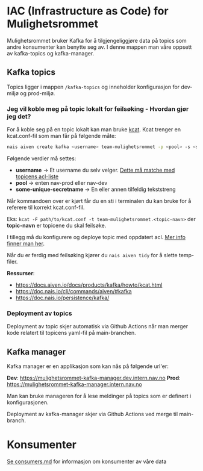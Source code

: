 # IAC (Infrastructure as Code) for Mulighetsrommet

Mulighetsrommet bruker Kafka for å tilgjengeliggjøre data på topics som andre konsumenter kan benytte seg av.
I denne mappen man våre oppsett av kafka-topics og kafka-manager.

## Kafka topics
Topics ligger i mappen `/kafka-topics` og inneholder konfigurasjon for dev-miljø og prod-miljø.

### Jeg vil koble meg på topic lokalt for feilsøking - Hvordan gjør jeg det?
For å koble seg på en topic lokalt kan man bruke [kcat](https://github.com/edenhill/kcat). Kcat trenger en kcat.conf-fil som man får på følgende måte:

```bash
nais aiven create kafka <username> team-mulighetsrommet -p <pool> -s <some-unique-secretname>
```

Følgende verdier må settes:
- **username** -> Et username du selv velger. [Dette må matche med topicens acl-liste](https://doc.nais.io/cli/commands/aiven/#kafka)
- **pool** -> enten nav-prod eller nav-dev
- **some-unique-secretname** -> En eller annen tilfeldig tekststreng

Når kommandoen over er kjørt får du en sti i terminalen du kan bruke for å referere til korrekt kcat.conf-fil.

Eks: `kcat -F path/to/kcat.conf -t team-mulighetsrommet.<topic-navn>` der **topic-navn** er topicene du skal feilsøke.

I tillegg må du konfigurere og deploye topic med oppdatert acl. [Mer info finner man her](https://doc.nais.io/cli/commands/aiven/#kafka).

Når du er ferdig med feilsøking kjører du `nais aiven tidy` for å slette temp-filer.

__Ressurser__:
- https://docs.aiven.io/docs/products/kafka/howto/kcat.html
- https://doc.nais.io/cli/commands/aiven/#kafka
- https://doc.nais.io/persistence/kafka/

### Deployment av topics
Deployment av topic skjer automatisk via Github Actions når man merger kode relatert til topicens yaml-fil på main-branchen.

## Kafka manager
Kafka manager er en applikasjon som kan nås på følgende url'er:

**Dev**: https://mulighetsrommet-kafka-manager.dev.intern.nav.no
**Prod**: https://mulighetsrommet-kafka-manager.intern.nav.no

Man kan bruke manageren for å lese meldinger på topics som er definert i konfigurasjonen.

Deployment av kafka-manager skjer via Github Actions ved merge til main-branch.

# Konsumenter
[Se consumers.md](consumers.md) for informasjon om konsumenter av våre data